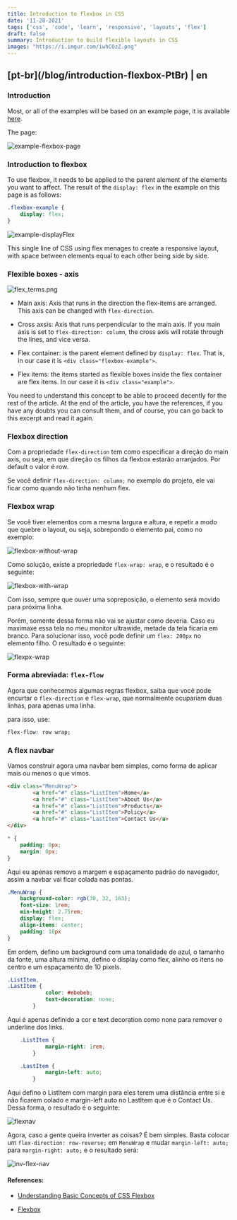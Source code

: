 ```yaml
---
title: Introduction to flexbox in CSS
date: '11-28-2021'
tags: ['css', 'code', 'learn', 'responsive', 'layouts', 'flex']
draft: false
summary: Introduction to build flexible layouts in CSS
images: "https://i.imgur.com/iwhCOzZ.png"
---
```


<h2>[pt-br](/blog/introduction-flexbox-PtBr) | en</h2>

### Introduction

Most, or all of the examples will be based on an example page, it is available [here](https://gist.github.com/vit0rr/7409ea0efdf47b56728e7125a2644cb1).

The page:

![example-flexbox-page](https://i.imgur.com/CVBWOTS.png)

### Introduction to flexbox

To use flexbox, it needs to be applied to the parent alement of the elements you want to affect. The result of the `display: flex` in the example on this page is as follows:
```css
.flexbox-example {
    display: flex;
}
```
![example-displayFlex](https://i.imgur.com/OnUZvoM.png)

This single line of CSS using flex menages to create a responsive layout, with space between elements equal to each other being side by side. 

### Flexible boxes - axis

![flex_terms.png](https://i.imgur.com/upLbBGL.png)

- Main axis: Axis that runs in the direction the flex-items are arranged. This axis can be changed with `flex-direction`.

- Cross axsis: Axis that runs perpendicular to the main axis. If you main axis is set to `flex-direction: column`, the cross axis will rotate through the lines, and vice versa.

- Flex container: is the parent element defined by `display: flex`. That is, in our case it is `<div class="flexbox-example">`.

- Flex items: the items started as flexible boxes inside the flex container are flex items. In our case it is `<div class="example">`.

You need to understand this concept to be able to proceed decently for the rest of the article. At the end of the article, you have the references, if you have any doubts you can consult them, and of course, you can go back to this excerpt and read it again.

### Flexbox direction

Com a propriedade `flex-direction` tem como especificar a direção do main axis, ou seja, em que direção os filhos da flexbox estarão arranjados. Por default o valor é row.

Se você definir `flex-direction: column;` no exemplo do projeto, ele vai ficar como quando não tinha nenhum flex.

### Flexbox wrap

Se você tiver elementos com a mesma largura e altura, e repetir a modo que quebre o layout, ou seja, sobrepondo o elemento pai, como no exemplo:

![flexbox-without-wrap](https://i.imgur.com/CoFHmht.png)

Como solução, existe a propriedade `flex-wrap: wrap`, e o resultado é o seguinte:

![flexbox-with-wrap](https://i.imgur.com/QEriUvf.png)

Com isso, sempre que ouver uma sopreposição, o elemento será movido para próxima linha.

Porém, somente dessa forma não vai se ajustar como deveria. Caso eu maximaxe essa tela no meu monitor ultrawide, metade da tela ficaria em branco. Para solucionar isso, você pode definir um `flex: 200px` no elemento filho. O resultado é o seguinte:

![flexpx-wrap](https://i.imgur.com/QrM6GSz.png)

### Forma abreviada: `flex-flow`

Agora que conhecemos algumas regras flexbox, saiba que você pode encurtar o `flex-direction` e `flex-wrap`, que normalmente ocupariam duas linhas, para apenas uma linha.

para isso, use:

```css
flex-flow: row wrap;
```

### A flex navbar

Vamos construir agora uma navbar bem simples, como forma de aplicar mais ou menos o que vimos.

```html
<div class="MenuWrap">
        <a href="#" class="ListItem">Home</a>
        <a href="#" class="ListItem">About Us</a>
        <a href="#" class="ListItem">Products</a>
        <a href="#" class="ListItem">Policy</a>
        <a href="#" class="LastItem">Contact Us</a>
</div>
```

```css
* {
    padding: 0px;
    margin: 0px;
}
```

Aqui eu apenas removo a margem e espaçamento padrão do navegador, assim a navbar vai ficar colada nas pontas.

```css 
.MenuWrap {
    background-color: rgb(30, 32, 163);
    font-size: 1rem;
    min-height: 2.75rem;
    display: flex;
    align-items: center;
    padding: 10px
}
```

Em ordem, defino um background com uma tonalidade de azul, o tamanho da fonte, uma altura mínima, defino o display como flex, alinho os itens no centro e um espaçamento de 10 pixels.

```css
.ListItem,
.LastItem {
            color: #ebebeb;
            text-decoration: none;
        }
```

Aqui é apenas definido a cor e text decoration como none para remover o underline dos links.

```css
    .ListItem {
            margin-right: 1rem;
        }

    .LastItem {
            margin-left: auto;
        }
```

Aqui defino o ListItem com margin para eles terem uma distância entre si e não ficarem colado e margin-left auto no LastItem que é o Contact Us. Dessa forma, o resultado é o seguinte:


![flexnav](https://i.imgur.com/CkZifvk.png)


Agora, caso a gente queira inverter as coisas? É bem simples. Basta colocar um `flex-direction: row-reverse;` em `MenuWrap` e mudar `margin-left: auto;` para `margin-right: auto;` e o resultado será:

![inv-flex-nav](https://i.imgur.com/P6ZxJCt.png)



#### References:

- [Understanding Basic Concepts of CSS Flexbox](https://codeburst.io/understanding-basic-concepts-of-css-flexbox-ffa657dc39c1)

- [Flexbox](https://developer.mozilla.org/pt-BR/docs/Learn/CSS/CSS_layout/Flexbox)
